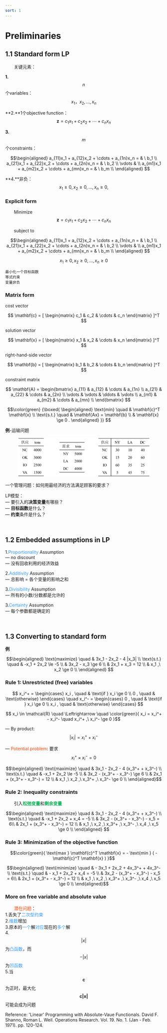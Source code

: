 ```yaml
---
sort: 1
---
```


# Preliminaries

## 1.1 Standard form LP

&emsp;&emsp;关键元素：

**1.**$$ n $$个variables：$$ x_1，x_2,\ldots,x_n $$

**2.**1个objective function：$$ \mathbf{z} = c_1 x_1 + c_2 x_2 + \cdots + c_n x_n $$

**3.**$$ m $$个constraints：

$$\begin{aligned}
    a_{11}x_1 + a_{12}x_2 + \cdots + a_{1n}x_n = & \ b_1 \\
    a_{21}x_1 + a_{22}x_2 + \cdots + a_{2n}x_n = & \ b_2 \\
    \vdots & \\
    a_{m1}x_1 + a_{m2}x_2 + \cdots + a_{mn}x_n = & \ b_m \\
\end{aligned}
$$

**4.**非负：$$ x_1 \ge 0, x_2 \ge 0, \ldots, x_n \ge 0,  $$

### Explicit form

&emsp;&emsp;Minimize $$ \mathbf{z} = c_1 x_1 + c_2 x_2 + \cdots + c_n x_n $$

&emsp;&emsp;subject to

$$\begin{aligned}
    a_{11}x_1 + a_{12}x_2 + \cdots + a_{1n}x_n = & \ b_1 \\
    a_{21}x_1 + a_{22}x_2 + \cdots + a_{2n}x_n = & \ b_2 \\
    \vdots & \\
    a_{m1}x_1 + a_{m2}x_2 + \cdots + a_{mn}x_n = & \ b_m \\
\end{aligned}
$$

$$ x_1 \ge 0, x_2 \ge 0, \ldots, x_n \ge 0 $$

```tip
最小化一个目标函数  
等式约束  
变量非负
```

### Matrix form
 
cost vector 

$$  \mathbf{c} = 
[   \begin{matrix}
        c_1 & c_2 & \cdots & c_n 
    \end{matrix} 
]^T
$$

solution vector

$$  \mathbf{x} = 
[   \begin{matrix}
        x_1 & x_2 & \cdots & x_n 
    \end{matrix} 
]^T
$$

right-hand-side vector

$$  \mathbf{b} = 
[   \begin{matrix}
        b_1 & b_2 & \cdots & b_n 
    \end{matrix} 
]^T $$

constraint matrix

$$  \mathbf{A} = 
    \begin{bmatrix}
        a_{11} & a_{12} & \cdots & a_{1n} \\
        a_{21} & a_{22} & \cdots & a_{2n} \\
        \vdots & \vdots & \ddots & \vdots \\
        a_{m1} & a_{m2} & \cdots & a_{mn} \\
    \end{bmatrix} 
$$

$$\color{green}
{\boxed{
    \begin{aligned}
        \text{min} \quad & \mathbf{c}^T \mathbf{x} \\
        \text{s.t.} \quad & \mathbf{Ax} = \mathbf{b} \\
        & \mathbf{x} \ge 0 .
    \end{aligned}
}}
$$

**例**-运输问题

<center>
    <figure>
        <img src="./images/1-1.JPG" width=500px>
    </figure>
</center>

一个管理问题：如何用最经济的方法满足顾客的要求？

LP模型：  
— 要引入的**决策变量**有哪些？  
— **目标函数**是什么？  
— **约束**条件是什么？ 

<br />

## 1.2 Embedded assumptions in LP

1.<font color="#3399ff">Proportionality</font> Assumption  
— no discount  
— 没有回收利用的经济效益  

2.<font color="#3399ff">Additivity</font> Assumption  
— 总影响 = 各个变量的影响之和

3.<font color="#3399ff">Divisibility</font> Assumption  
— 所有的小数/分数都是允许的

3.<font color="#3399ff">Certainty</font> Assumption  
— 每个参数都是确定的 

<br />

## 1.3 Converting to standard form

**例**

$$\begin{aligned}
        \text{maximize} \quad & 3x_1 - 2x_2 - 4 |x_3| \\
        \text{s.t.}     \quad & -x_1 + 2x_2 \le -5    \\
                              & 3x_2 - x_3 \ge 6      \\
                              & 2x_1 + x_3 = 12       \\
                              & x_1 ,\ x_2 \ge 0      \\
\end{aligned}
$$

### Rule 1: Unrestricted (free) variables

$$
x_i^+ = \begin{cases}
            x_i , \quad & \text{if } x_i \ge 0 \\
            0 , \quad & \text{otherwise}
        \end{cases} \quad
x_i^- = \begin{cases}
            0 , \quad & \text{if } x_i \ge 0 \\
            x_i , \quad & \text{otherwise}
        \end{cases}
$$

$$  x_i \in \mathcal{R} \quad \Leftrightarrow \quad
\color{green}{
    x_i = x_i^+ - x_i^- \quad 
    x_i^+ ,\ x_i^- \ge 0  
}$$

— By product: $$ \lvert x_i \rvert = x_i^+ + x_i^- $$

— <font color="#FF4500">Potential problem</font>: 要求$$ x_i^+ \times x_i^- = 0 $$

$$\begin{aligned}
        \text{maximize} \quad & 3x_1 - 2x_2 - 4 (x_3^+ + x_3^-) \\
        \text{s.t.}     \quad & -x_1 + 2x_2 \le -5              \\
                              & 3x_2 - (x_3^+ - x_3^-) \ge 6    \\
                              & 2x_1 + (x_3^+ - x_3^-) = 12     \\
                              & x_1 ,\ x_2 ,\ x_3^+ ,\ x_3^- \ge 0 \\
\end{aligned}$$

### Rule 2: Inequality constraints

&emsp;&emsp;引入<b><font color="#00B050">松弛变量</font></b>和<b><font color="#00B050">剩余变量</font></b>

$$\begin{aligned}
        \text{maximize} \quad & 3x_1 - 2x_2 - 4 (x_3^+ + x_3^-) \\
        \text{s.t.}     \quad & -x_1 + 2x_2 + x_4 = -5          \\
                              & 3x_2 - (x_3^+ - x_3^-) - x_5 = 6\\
                              & 2x_1 + (x_3^+ - x_3^-) = 12     \\
                              & x_1 ,\ x_2 ,\ x_3^+ ,\ x_3^- ,\ x_4 ,\ x_5 \ge 0 \\
\end{aligned}
$$

### Rule 3: Minimization of the objective function

$$\color{green}{
    \text{max } \mathbf{c}^T \mathbf{x} 
= - \text{min } ( - \mathbf{c}^T \mathbf{x} )
}$$

$$\begin{aligned}
        \text{minimize} \quad & - 3x_1 + 2x_2 + 4x_3^+ + 4x_3^- \\
        \text{s.t.}     \quad & - x_1 + 2x_2 + x_4 = -5          \\
                              & 3x_2 - (x_3^+ - x_3^-) - x_5 = 6\\
                              & 2x_1 + (x_3^+ - x_3^-) = 12     \\
                              & x_1 ,\ x_2 ,\ x_3^+ ,\ x_3^- ,\ x_4 ,\ x_5 \ge 0 \\
\end{aligned}$$

### More on free variable and absolute value

&emsp;&emsp;<font color="#FF4500">潜在问题</font>：  
1.丢失了<font color="#3399ff">二次型约束</font>  
2.<font color="#3399ff">维数</font>增加  
3.原本的<font color="#3399ff">一个</font>解<font color="#3399ff">对应</font>现在的<font color="#3399ff">多个</font>解  
4.$$ |x| $$为<font color="#3399ff">凸函数</font>，而$$ -|x| $$为<font color="#3399ff">凹函数</font>  
5.当$$ \mathbf{c} $$为正时，最大化$$ \mathbf{c|x|} $$可能会成为问题

Reference: 'Linear' Programming with Absolute-Vaue Functionals. David F. Shanno, Roman L. Weil. Operations Research. Vol. 19. No. 1. (Jan - Feb. 1971). pp. 120-124.

